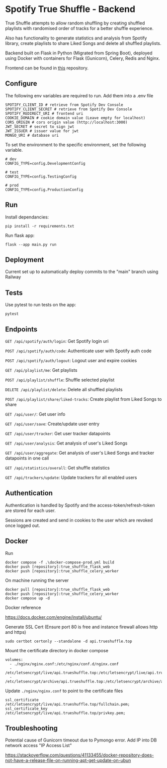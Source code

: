 # Spotify True Shuffle - Backend

True Shuffle attempts to allow random shuffling by creating shuffled playlists with randomised order of tracks for a better shuffle experience.

Also has functionality to generate statistics and analysis from Spotify library, create playlists to share Liked Songs and delete all shuffled playlists.

Backend built on Flask in Python (Migrated from Spring Boot), deployed using Docker with containers for Flask (Gunicorn), Celery, Redis and Nginx.

Frontend can be found in [this](https://github.com/This-Is-Ko/spotify-true-shuffle-react) repository.

## Configure

The following env variables are required to run. Add them into a .env file

    SPOTIFY_CLIENT_ID # retrieve from Spotify Dev Console
    SPOTIFY_CLIENT_SECRET # retrieve from Spotify Dev Console
    SPOTIFY_REDIRECT_URI # frontend uri
    COOKIE_DOMAIN # cookie domain value (Leave empty for localhost)
    CORS_ORIGIN # cors origin value (http://localhost:3000)
    JWT_SECRET # secret to sign jwt
    JWT_ISSUER # issuer value for jwt
    MONGO_URI # database uri

To set the environment to the specific environment, set the following variable.

    # dev
    CONFIG_TYPE=config.DevelopmentConfig

    # test
    CONFIG_TYPE=config.TestingConfig

    # prod
    CONFIG_TYPE=config.ProductionConfig

## Run

Install dependancies:
    
    pip install -r requirements.txt

Run flask app:

    flask --app main.py run

## Deployment

Current set up to automatically deploy commits to the "main" branch using Railway

## Tests

Use pytest to run tests on the app:

    pytest

## Endpoints

`GET /api/spotify/auth/login`: Get Spotify login uri

`POST /api/spotify/auth/code`: Authenticate user with Spotify auth code

`POST /api/spotify/auth/logout`: Logout user and expire cookies

`GET /api/playlist/me`: Get playlists

`POST /api/playlist/shuffle`: Shuffle selected playlist

`DELETE /api/playlist/delete`: Delete all shuffled playlists

`POST /api/playlist/share/liked-tracks`: Create playlist from Liked Songs to share

`GET /api/user/`: Get user info

`GET /api/user/save`: Create/update user entry

`GET /api/user/tracker`: Get user tracker datapoints

`GET /api/user/analysis`: Get analysis of user's Liked Songs

`GET /api/user/aggregate`: Get analysis of user's Liked Songs and tracker datapoints in one call

`GET /api/statistics/overall`: Get shuffle statistics

`GET /api/trackers/update`: Update trackers for all enabled users

## Authentication

Authentication is handled by Spotify and the access-token/refresh-token are stored for each user. 

Sessions are created and send in cookies to the user which are revoked once logged out.

## Docker

Run 

    docker compose -f .\docker-compose-prod.yml build
    docker push [repository]:true_shuffle_flask_web
    docker push [repository]:true_shuffle_celery_worker

On machine running the server

    docker pull [repository]:true_shuffle_flask_web
    docker push [repository]:true_shuffle_celery_worker
    docker compose up -d

Docker reference

https://docs.docker.com/engine/install/ubuntu/

Generate SSL Cert (Ensure port 80 is free and instance firewall allows http and https)

    sudo certbot certonly --standalone -d api.trueshuffle.top
    
Mount the certificate directory in docker compose
    
    volumes:
      - ./nginx/nginx.conf:/etc/nginx/conf.d/nginx.conf
      - /etc/letsencrypt/live/api.trueshuffle.top:/etc/letsencrypt/live/api.trueshuffle.top
      - /etc/letsencrypt/archive/api.trueshuffle.top:/etc/letsencrypt/archive/api.trueshuffle.top

Update `./nginx/nginx.conf` to point to the certificate files

    ssl_certificate /etc/letsencrypt/live/api.trueshuffle.top/fullchain.pem;
    ssl_certificate_key /etc/letsencrypt/live/api.trueshuffle.top/privkey.pem;

## Troubleshooting

Potential cause of Gunicorn timeout due to Pymongo error. Add IP into DB network access "IP Access List"

https://stackoverflow.com/questions/41133455/docker-repository-does-not-have-a-release-file-on-running-apt-get-update-on-ubun